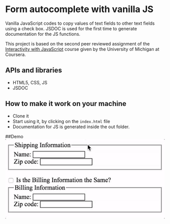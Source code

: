 # Form autocomplete with vanilla JS
Vanilla JavaScript codes to copy values of text fields to other text fields using a check box.
JSDOC is used for the first time to generate documentation for the JS functions.

This project is based on the second peer reviewed assignment of the [Interactivity with JavaScript](https://www.coursera.org/learn/javascript) course given by the University of Michigan at Coursera.

## APIs and libraries
- HTML5, CSS, JS
- JSDOC

## How to make it work on your machine
- Clone it
- Start using it, by clicking on the `index.html` file
- Documentation for JS is generated inside the out folder.

##Demo
![Demo gif](https://github.com/armin-es/form-auto-complete-javascript/blob/16_Add_Demo_Video/demo/demo.gif)



